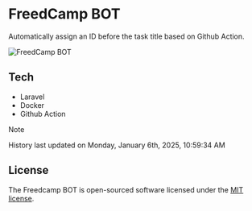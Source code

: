 # FreedCamp BOT

Automatically assign an ID before the task title based on Github Action.

![FreedCamp BOT](https://repository-images.githubusercontent.com/737932867/7d34798b-2680-471c-b089-a78a718d3d6a)

## Tech

- Laravel
- Docker
- Github Action

> [!NOTE]  
> History last updated on Monday, January 6th, 2025, 10:59:34 AM

## License

The Freedcamp BOT is open-sourced software licensed under the [MIT license](https://opensource.org/licenses/MIT).
